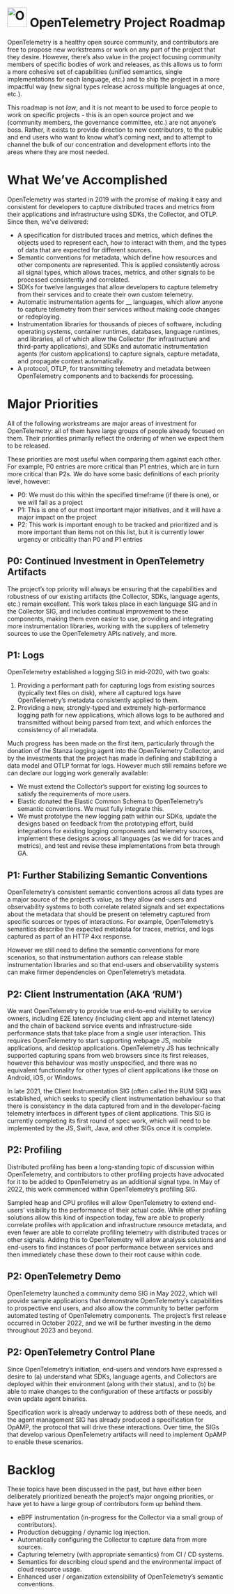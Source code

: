 # <img src="https://opentelemetry.io/img/logos/opentelemetry-logo-nav.png" alt="OpenTelemetry Icon" width="45" height=""> OpenTelemetry Project Roadmap

OpenTelemetry is a healthy open source community, and contributors are free to propose new workstreams or work on any part of the project that they desire. However, there’s also value in the project focusing community members of specific bodies of work and releases, as this allows us to form a more cohesive set of capabilities (unified semantics, single implementations for each language, etc.) and to ship the project in a more impactful way (new signal types release across multiple languages at once, etc.).

This roadmap is not _law_, and it is not meant to be used to force people to work on specific projects - this is an open source project and we (community members, the governance committee, etc.) are not anyone’s boss. Rather, it exists to provide direction to new contributors, to the public and end users who want to know what’s coming next, and to attempt to channel the bulk of our concentration and development efforts into the areas where they are most needed.

# What We’ve Accomplished
OpenTelemetry was started in 2019 with the promise of making it easy and consistent for developers to capture distributed traces and metrics from their applications and infrastructure using SDKs, the Collector, and OTLP. Since then, we've delivered:

- A specification for distributed traces and metrics, which defines the objects used to represent each, how to interact with them, and the types of data that are expected for different sources.
- Semantic conventions for metadata, which define how resources and other components are represented. This is applied consistently across all signal types, which allows traces, metrics, and other signals to be processed consistently and correlated.
- SDKs for twelve languages that allow developers to capture telemetry from their services and to create their own custom telemetry.
- Automatic instrumentation agents for __ languages, which allow anyone to capture telemetry from their services without making code changes or redeploying.
- Instrumentation libraries for thousands of pieces of software, including operating systems, container runtimes, databases, language runtimes, and libraries, all of which allow the Collector (for infrastructure and third-party applications), and SDKs and automatic instrumentation agents (for custom applications) to capture signals, capture metadata, and propagate context automatically.
- A protocol, OTLP, for transmitting telemetry and metadata between OpenTelemetry components and to backends for processing.

# Major Priorities
All of the following workstreams are major areas of investment for OpenTelemetry: all of them have large groups of people already focused on them. Their priorities primarily reflect the ordering of when we expect them to be released.

These priorities are most useful when comparing them against each other. For example, P0 entries are more critical than P1 entries, which are in turn more critical than P2s. We do have some basic definitions of each priority level, however:

- P0: We must do this within the specified timeframe (if there is one), or we will fail as a project
- P1: This is one of our most important major initiatives, and it will have a major impact on the project
- P2: This work is important enough to be tracked and prioritized and is more important than items not on this list, but it is currently lower urgency or criticality than P0 and P1 entries

## P0: Continued Investment in OpenTelemetry Artifacts
The project’s top priority will always be ensuring that the capabilities and robustness of our existing artifacts (the Collector, SDKs, language agents, etc.) remain excellent. This work takes place in each language SIG and in the Collector SIG, and includes continual improvement to these components, making them even easier to use, providing and integrating more instrumentation libraries, working with the suppliers of telemetry sources to use the OpenTelemetry APIs natively, and more.

## P1: Logs
OpenTelemetry established a logging SIG in mid-2020, with two goals:

1. Providing a performant path for capturing logs from existing sources (typically text files on disk), where all captured logs have OpenTelemetry’s metadata consistently applied to them.
2. Providing a new, strongly-typed and extremely high-performance logging path for new applications, which allows logs to be authored and transmitted without being parsed from text, and which enforces the consistency of all metadata.

Much progress has been made on the first item, particularly through the donation of the Stanza logging agent into the OpenTelemetry Collector, and by the investments that the project has made in defining and stabilizing a data model and OTLP format for logs. However much still remains before we can declare our logging work generally available:

- We must extend the Collector’s support for existing log sources to satisfy the requirements of more users.
- Elastic donated the Elastic Common Schema to OpenTelemetry’s semantic conventions. We must fully integrate this.
- We must prototype the new logging path within our SDKs, update the designs based on feedback from the prototyping effort, build integrations for existing logging components and telemetry sources, implement these designs across all languages (as we did for traces and metrics), and test and revise these implementations from beta through GA.

## P1: Further Stabilizing Semantic Conventions
OpenTelemetry’s consistent semantic conventions across all data types are a major source of the project’s value, as they allow end-users and observability systems to both correlate related signals and set expectations about the metadata that should be present on telemetry captured from specific sources or types of interactions. For example, OpenTelemetry’s semantics describe the expected metadata for traces, metrics, and logs captured as part of an HTTP 4xx response.

However we still need to define the semantic conventions for more scenarios, so that instrumentation authors can release stable instrumentation libraries and so that end-users and observability systems can make firmer dependencies on OpenTelemetry’s metadata.

## P2: Client Instrumentation (AKA ‘RUM’)
We want OpenTelemetry to provide true end-to-end visibility to service owners, including E2E latency (including client app and internet latency) and the chain of backend service events and infrastructure-side performance stats that take place from a single user interaction. This requires OpenTelemetry to start supporting webpage JS, mobile applications, and desktop applications. OpenTelemetry JS has technically supported capturing spans from web browsers since its first releases, however this behaviour was mostly unspecified, and there was no equivalent functionality for other types of client applications like those on Android, iOS, or Windows.

In late 2021, the Client Instrumentation SIG (often called the RUM SIG) was established, which seeks to specify client instrumentation behaviour so that there is consistency in the data captured from and in the developer-facing telemetry interfaces in different types of client applications. This SIG is currently completing its first round of spec work, which will need to be implemented by the JS, Swift, Java, and other SIGs once it is complete.

## P2: Profiling
Distributed profiling has been a long-standing topic of discussion within OpenTelemetry, and contributors to other profiling projects have advocated for it to be added to OpenTelemetry as an additional signal type. In May of 2022, this work commenced within OpenTelemetry’s profiling SIG.

Sampled heap and CPU profiles will allow OpenTelemetry to extend end-users’ visibility to the performance of their actual code. While other profiling solutions allow this kind of inspection today, few are able to properly correlate profiles with application and infrastructure resource metadata, and even fewer are able to correlate profiling telemetry with distributed traces or other signals. Adding this to OpenTelemetry will allow analysis solutions and end-users to find instances of poor performance between services and then immediately chase these down to their root cause within code.

## P2: OpenTelemetry Demo
OpenTelemetry launched a community demo SIG in May 2022, which will provide sample applications that demonstrate OpenTelemetry’s capabilities to prospective end users, and also allow the community to better perform automated testing of OpenTelemetry components. The project’s first release occurred in October 2022, and we will be further investing in the demo throughout 2023 and beyond.

## P2: OpenTelemetry Control Plane
Since OpenTelemetry’s initiation, end-users and vendors have expressed a desire to (a) understand what SDKs, language agents, and Collectors are deployed within their environment (along with their status), and to (b) be able to make changes to the configuration of these artifacts or possibly even update agent binaries.

Specification work is already underway to address both of these needs, and the agent management SIG has already produced a specification for OpAMP, the protocol that will drive these interactions. Over time, the SIGs that develop various OpenTelemetry artifacts will need to implement OpAMP to enable these scenarios.

# Backlog
These topics have been discussed in the past, but have either been deliberately prioritized beneath the project’s major ongoing priorities, or have yet to have a large group of contributors form up behind them.

- eBPF instrumentation (in-progress for the Collector via a small group of contributors).
- Production debugging / dynamic log injection.
- Automatically configuring the Collector to capture data from more sources.
- Capturing telemetry (with appropriate semantics) from CI / CD systems.
- Semantics for describing cloud spend and the environmental impact of cloud resource usage.
- Enhanced user / organization extensibility of OpenTelemetry’s semantic conventions.
